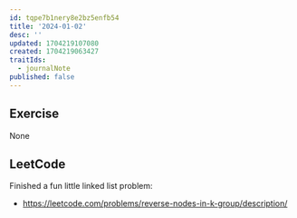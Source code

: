 ```yaml
---
id: tqpe7b1nery8e2bz5enfb54
title: '2024-01-02'
desc: ''
updated: 1704219107080
created: 1704219063427
traitIds:
  - journalNote
published: false
---
```


## Exercise

None

## LeetCode

Finished a fun little linked list problem:

- <https://leetcode.com/problems/reverse-nodes-in-k-group/description/>
